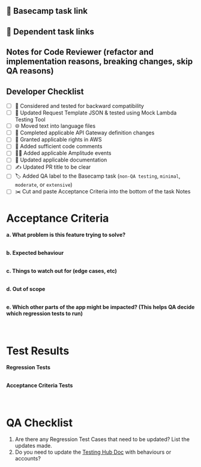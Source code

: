 ## 🔗 Basecamp task link


## 🔗 Dependent task links


## Notes for Code Reviewer (refactor and implementation reasons, breaking changes, skip QA reasons)


## Developer Checklist
- [ ] 🔁 Considered and tested for backward compatibility
- [ ] 🧪 Updated Request Template JSON & tested using Mock Lambda Testing Tool
- [ ] 🌐 Moved text into language files
- [ ] 📄 Completed applicable API Gateway definition changes
- [ ] 📄 Granted applicable rights in AWS
- [ ] 💬 Added sufficient code comments
- [ ] 🧑‍💻 Added applicable Amplitude events
- [ ] 📃 Updated applicable documentation
- [ ] ✍ Updated PR title to be clear
- [ ] 🏷️ Added QA label to the Basecamp task (`non-QA testing`, `minimal`, `moderate`, or `extensive`)
- [ ] ✂️ Cut and paste Acceptance Criteria into the bottom of the task Notes

# Acceptance Criteria
**a. What problem is this feature trying to solve?**<br><br>

**b. Expected behaviour**<br><br>

**c. Things to watch out for (edge cases, etc)**<br><br>

**d. Out of scope**<br><br>

**e. Which other parts of the app might be impacted? (This helps QA decide which regression tests to run)**<br><br><br>

# Test Results
**Regression Tests**<br><br>


**Acceptance Criteria Tests**<br><br><br>


# QA Checklist
1. Are there any Regression Test Cases that need to be updated? List the updates made.
2. Do you need to update the [Testing Hub Doc](https://sites.google.com/paymentsource.ca/services/development/testing-expected-behaviour) with behaviours or accounts?
